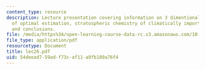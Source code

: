 ```yaml
---
content_type: resource
description: Lecture presentation covering information on 3 dimentional gloabl model
  of optimal estimation, stratospheric chemistry of climatically important species
  and conclusions.
file: /media/https%3A/open-learning-course-data-rc.s3.amazonaws.com/10-571j-atmospheric-physics-and-chemistry-spring-2006/54deead759adf73caf11a9fb189a76f4_lec26.pdf
file_type: application/pdf
resourcetype: Document
title: lec26.pdf
uid: 54deead7-59ad-f73c-af11-a9fb189a76f4
---
```


